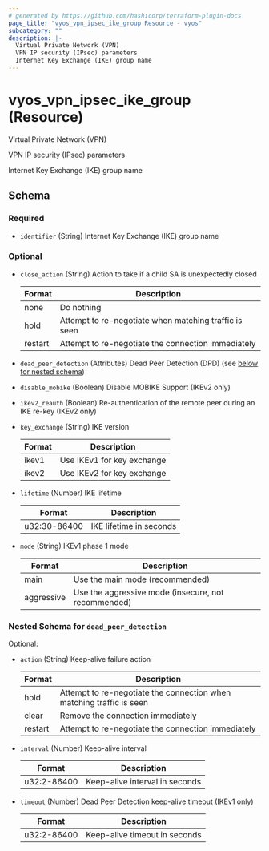 ```yaml
---
# generated by https://github.com/hashicorp/terraform-plugin-docs
page_title: "vyos_vpn_ipsec_ike_group Resource - vyos"
subcategory: ""
description: |-
  Virtual Private Network (VPN)
  VPN IP security (IPsec) parameters
  Internet Key Exchange (IKE) group name
---
```


# vyos_vpn_ipsec_ike_group (Resource)

Virtual Private Network (VPN)

VPN IP security (IPsec) parameters

Internet Key Exchange (IKE) group name



<!-- schema generated by tfplugindocs -->
## Schema

### Required

- `identifier` (String) Internet Key Exchange (IKE) group name

### Optional

- `close_action` (String) Action to take if a child SA is unexpectedly closed

    |  Format  |  Description  |
    |----------|---------------|
    |  none  |  Do nothing  |
    |  hold  |  Attempt to re-negotiate when matching traffic is seen  |
    |  restart  |  Attempt to re-negotiate the connection immediately  |
- `dead_peer_detection` (Attributes) Dead Peer Detection (DPD) (see [below for nested schema](#nestedatt--dead_peer_detection))
- `disable_mobike` (Boolean) Disable MOBIKE Support (IKEv2 only)
- `ikev2_reauth` (Boolean) Re-authentication of the remote peer during an IKE re-key (IKEv2 only)
- `key_exchange` (String) IKE version

    |  Format  |  Description  |
    |----------|---------------|
    |  ikev1  |  Use IKEv1 for key exchange  |
    |  ikev2  |  Use IKEv2 for key exchange  |
- `lifetime` (Number) IKE lifetime

    |  Format  |  Description  |
    |----------|---------------|
    |  u32:30-86400  |  IKE lifetime in seconds  |
- `mode` (String) IKEv1 phase 1 mode

    |  Format  |  Description  |
    |----------|---------------|
    |  main  |  Use the main mode (recommended)  |
    |  aggressive  |  Use the aggressive mode (insecure, not recommended)  |

<a id="nestedatt--dead_peer_detection"></a>
### Nested Schema for `dead_peer_detection`

Optional:

- `action` (String) Keep-alive failure action

    |  Format  |  Description  |
    |----------|---------------|
    |  hold  |  Attempt to re-negotiate the connection when matching traffic is seen  |
    |  clear  |  Remove the connection immediately  |
    |  restart  |  Attempt to re-negotiate the connection immediately  |
- `interval` (Number) Keep-alive interval

    |  Format  |  Description  |
    |----------|---------------|
    |  u32:2-86400  |  Keep-alive interval in seconds  |
- `timeout` (Number) Dead Peer Detection keep-alive timeout (IKEv1 only)

    |  Format  |  Description  |
    |----------|---------------|
    |  u32:2-86400  |  Keep-alive timeout in seconds  |
